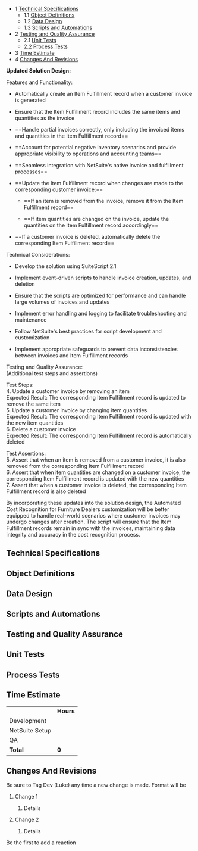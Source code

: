 - 1 [Technical Specifications](#Technical-Specifications)
    - 1.1 [Object Definitions](#Object-Definitions)
    - 1.2 [Data Design](#Data-Design)
    - 1.3 [Scripts and Automations](#Scripts-and-Automations)
- 2 [Testing and Quality Assurance](#Testing-and-Quality-Assurance)
    - 2.1 [Unit Tests](#Unit-Tests)
    - 2.2 [Process Tests](#Process-Tests)
- 3 [Time Estimate](#Time-Estimate)
- 4 [Changes And Revisions](#Changes-And-Revisions)

**Updated Solution Design:**

Features and Functionality:

- Automatically create an Item Fulfillment record when a customer invoice is generated
    
- Ensure that the Item Fulfillment record includes the same items and quantities as the invoice
    
- ==Handle partial invoices correctly, only including the invoiced items and quantities in the Item Fulfillment record==
    
- ==Account for potential negative inventory scenarios and provide appropriate visibility to operations and accounting teams==
    
- ==Seamless integration with NetSuite's native invoice and fulfillment processes==
    
- ==Update the Item Fulfillment record when changes are made to the corresponding customer invoice:==
    
    - ==If an item is removed from the invoice, remove it from the Item Fulfillment record==
        
    - ==If item quantities are changed on the invoice, update the quantities on the Item Fulfillment record accordingly==
        
- ==If a customer invoice is deleted, automatically delete the corresponding Item Fulfillment record==
    

Technical Considerations:

- Develop the solution using SuiteScript 2.1
    
- Implement event-driven scripts to handle invoice creation, updates, and deletion
    
- Ensure that the scripts are optimized for performance and can handle large volumes of invoices and updates
    
- Implement error handling and logging to facilitate troubleshooting and maintenance
    
- Follow NetSuite's best practices for script development and customization
    
- Implement appropriate safeguards to prevent data inconsistencies between invoices and Item Fulfillment records
    

Testing and Quality Assurance:  
(Additional test steps and assertions)

Test Steps:  
4. Update a customer invoice by removing an item  
Expected Result: The corresponding Item Fulfillment record is updated to remove the same item  
5. Update a customer invoice by changing item quantities  
Expected Result: The corresponding Item Fulfillment record is updated with the new item quantities  
6. Delete a customer invoice  
Expected Result: The corresponding Item Fulfillment record is automatically deleted

Test Assertions:  
5. Assert that when an item is removed from a customer invoice, it is also removed from the corresponding Item Fulfillment record  
6. Assert that when item quantities are changed on a customer invoice, the corresponding Item Fulfillment record is updated with the new quantities  
7. Assert that when a customer invoice is deleted, the corresponding Item Fulfillment record is also deleted

By incorporating these updates into the solution design, the Automated Cost Recognition for Furniture Dealers customization will be better equipped to handle real-world scenarios where customer invoices may undergo changes after creation. The script will ensure that the Item Fulfillment records remain in sync with the invoices, maintaining data integrity and accuracy in the cost recognition process.

## Technical Specifications

## Object Definitions

## Data Design

## Scripts and Automations

## Testing and Quality Assurance

## Unit Tests

## Process Tests

## Time Estimate

|   |   |
|---|---|
||**Hours**|
|Development||
|NetSuite Setup||
|QA||
|**Total**|**0**|

## Changes And Revisions

Be sure to Tag Dev (Luke) any time a new change is made. Format will be

1. Change 1
    
    1. Details
        
2. Change 2
    
    1. Details
        

Be the first to add a reaction
